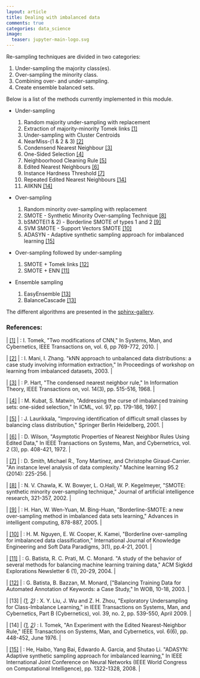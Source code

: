 ```yaml
---
layout: article
title: Dealing with imbalanced data
comments: true
categories: data_science
image:
  teaser: jupyter-main-logo.svg
---
```



Re-sampling techniques are divided in two categories:

1.  Under-sampling the majority class(es).
2.  Over-sampling the minority class.
3.  Combining over- and under-sampling.
4.  Create ensemble balanced sets.

Below is a list of the methods currently implemented in this module.

-   Under-sampling

    1.  Random majority under-sampling with replacement
    2.  Extraction of majority-minority Tomek links [[1]](https://github.com/scikit-learn-contrib/imbalanced-learn#id20)
    3.  Under-sampling with Cluster Centroids
    4.  NearMiss-(1 & 2 & 3) [[2]](https://github.com/scikit-learn-contrib/imbalanced-learn#id21)
    5.  Condensend Nearest Neighbour [[3]](https://github.com/scikit-learn-contrib/imbalanced-learn#id22)
    6.  One-Sided Selection [[4]](https://github.com/scikit-learn-contrib/imbalanced-learn#id23)
    7.  Neighboorhood Cleaning Rule [[5]](https://github.com/scikit-learn-contrib/imbalanced-learn#id24)
    8.  Edited Nearest Neighbours [[6]](https://github.com/scikit-learn-contrib/imbalanced-learn#id25)
    9.  Instance Hardness Threshold [[7]](https://github.com/scikit-learn-contrib/imbalanced-learn#id26)
    10. Repeated Edited Nearest Neighbours [[14]](https://github.com/scikit-learn-contrib/imbalanced-learn#id33)
    11. AllKNN [[14]](https://github.com/scikit-learn-contrib/imbalanced-learn#id33)

-   Over-sampling

    1.  Random minority over-sampling with replacement
    2.  SMOTE - Synthetic Minority Over-sampling Technique [[8]](https://github.com/scikit-learn-contrib/imbalanced-learn#id27)
    3.  bSMOTE(1 & 2) - Borderline SMOTE of types 1 and 2 [[9]](https://github.com/scikit-learn-contrib/imbalanced-learn#id28)
    4.  SVM SMOTE - Support Vectors SMOTE [[10]](https://github.com/scikit-learn-contrib/imbalanced-learn#id29)
    5.  ADASYN - Adaptive synthetic sampling approach for imbalanced learning [[15]](https://github.com/scikit-learn-contrib/imbalanced-learn#id34)

-   Over-sampling followed by under-sampling

    1.  SMOTE + Tomek links [[12]](https://github.com/scikit-learn-contrib/imbalanced-learn#id31)
    2.  SMOTE + ENN [[11]](https://github.com/scikit-learn-contrib/imbalanced-learn#id30)

-   Ensemble sampling

    1.  EasyEnsemble [[13]](https://github.com/scikit-learn-contrib/imbalanced-learn#id32)
    2.  BalanceCascade [[13]](https://github.com/scikit-learn-contrib/imbalanced-learn#id32)

The different algorithms are presented in the [sphinx-gallery](http://contrib.scikit-learn.org/imbalanced-learn/auto_examples).

### [](https://github.com/scikit-learn-contrib/imbalanced-learn#references)References:

| [[1]](https://github.com/scikit-learn-contrib/imbalanced-learn#id3) | : I. Tomek, "Two modifications of CNN," In Systems, Man, and Cybernetics, IEEE Transactions on, vol. 6, pp 769-772, 2010. |

| [[2]](https://github.com/scikit-learn-contrib/imbalanced-learn#id4) | : I. Mani, I. Zhang. "kNN approach to unbalanced data distributions: a case study involving information extraction," In Proceedings of workshop on learning from imbalanced datasets, 2003. |

| [[3]](https://github.com/scikit-learn-contrib/imbalanced-learn#id5) | : P. Hart, "The condensed nearest neighbor rule," In Information Theory, IEEE Transactions on, vol. 14(3), pp. 515-516, 1968. |

| [[4]](https://github.com/scikit-learn-contrib/imbalanced-learn#id6) | : M. Kubat, S. Matwin, "Addressing the curse of imbalanced training sets: one-sided selection," In ICML, vol. 97, pp. 179-186, 1997. |

| [[5]](https://github.com/scikit-learn-contrib/imbalanced-learn#id7) | : J. Laurikkala, "Improving identification of difficult small classes by balancing class distribution," Springer Berlin Heidelberg, 2001. |

| [[6]](https://github.com/scikit-learn-contrib/imbalanced-learn#id8) | : D. Wilson, "Asymptotic Properties of Nearest Neighbor Rules Using Edited Data," In IEEE Transactions on Systems, Man, and Cybernetrics, vol. 2 (3), pp. 408-421, 1972. |

| [[7]](https://github.com/scikit-learn-contrib/imbalanced-learn#id9) | : D. Smith, Michael R., Tony Martinez, and Christophe Giraud-Carrier. "An instance level analysis of data complexity." Machine learning 95.2 (2014): 225-256. |

| [[8]](https://github.com/scikit-learn-contrib/imbalanced-learn#id12) | : N. V. Chawla, K. W. Bowyer, L. O.Hall, W. P. Kegelmeyer, "SMOTE: synthetic minority over-sampling technique," Journal of artificial intelligence research, 321-357, 2002. |

| [[9]](https://github.com/scikit-learn-contrib/imbalanced-learn#id13) | : H. Han, W. Wen-Yuan, M. Bing-Huan, "Borderline-SMOTE: a new over-sampling method in imbalanced data sets learning," Advances in intelligent computing, 878-887, 2005. |

| [[10]](https://github.com/scikit-learn-contrib/imbalanced-learn#id14) | : H. M. Nguyen, E. W. Cooper, K. Kamei, "Borderline over-sampling for imbalanced data classification," International Journal of Knowledge Engineering and Soft Data Paradigms, 3(1), pp.4-21, 2001. |

| [[11]](https://github.com/scikit-learn-contrib/imbalanced-learn#id17) | : G. Batista, R. C. Prati, M. C. Monard. "A study of the behavior of several methods for balancing machine learning training data," ACM Sigkdd Explorations Newsletter 6 (1), 20-29, 2004. |

| [[12]](https://github.com/scikit-learn-contrib/imbalanced-learn#id16) | : G. Batista, B. Bazzan, M. Monard, ["Balancing Training Data for Automated Annotation of Keywords: a Case Study," In WOB, 10-18, 2003. |

| [13] | *([1](https://github.com/scikit-learn-contrib/imbalanced-learn#id18), [2](https://github.com/scikit-learn-contrib/imbalanced-learn#id19))* : X. Y. Liu, J. Wu and Z. H. Zhou, "Exploratory Undersampling for Class-Imbalance Learning," in IEEE Transactions on Systems, Man, and Cybernetics, Part B (Cybernetics), vol. 39, no. 2, pp. 539-550, April 2009. |

| [14] | *([1](https://github.com/scikit-learn-contrib/imbalanced-learn#id10), [2](https://github.com/scikit-learn-contrib/imbalanced-learn#id11))* : I. Tomek, "An Experiment with the Edited Nearest-Neighbor Rule," IEEE Transactions on Systems, Man, and Cybernetics, vol. 6(6), pp. 448-452, June 1976. |

| [[15]](https://github.com/scikit-learn-contrib/imbalanced-learn#id15) | : He, Haibo, Yang Bai, Edwardo A. Garcia, and Shutao Li. "ADASYN: Adaptive synthetic sampling approach for imbalanced learning," In IEEE International Joint Conference on Neural Networks (IEEE World Congress on Computational Intelligence), pp. 1322-1328, 2008. |